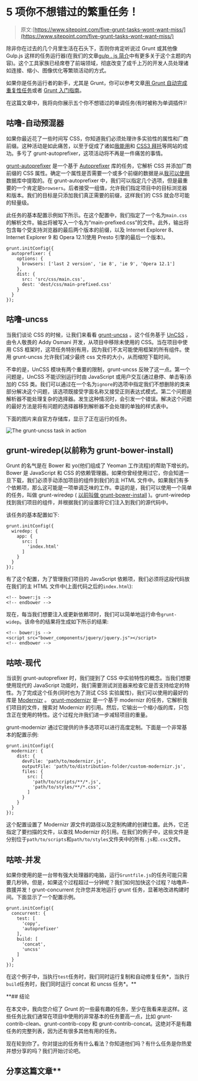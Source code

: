 # 5 项你不想错过的繁重任务！

> 原文:[https://www.sitepoint.com/five-grunt-tasks-wont-want-miss/](https://www.sitepoint.com/five-grunt-tasks-wont-want-miss/)

除非你在过去的几个月里生活在石头下，否则你肯定听说过 Grunt 或其他像 Gulp.js 这样的任务运行器(在我们的文章[gulp . js 简介](https://www.sitepoint.com/introduction-gulp-js/)中有更多关于这个主题的内容)。这个工具家族已经席卷了前端领域，彻底改变了成千上万的开发人员处理诸如连接、缩小、图像优化等繁琐活动的方式。

如果你是任务运行者的新手，尤其是 Grunt，你可以参考文章[用 Grunt 自动完成重复性任务](https://www.sitepoint.com/automate-recurring-tasks-grunt/)或者 [Grunt 入门指南](http://gruntjs.com/getting-started)。

在这篇文章中，我将向你展示五个你不想错过的单调任务(有时被称为单调插件)!

## 咕噜-自动预混器

如果你最近花了一些时间写 CSS，你知道我们必须处理许多实验性的属性和厂商前缀。这种活动是如此痛苦，以至于促成了诸如[我能用](http://caniuse.com/)和 [CSS3 拜托](http://css3please.com/)等网站的成功。多亏了 grunt-autoprefixer，这项活动将不再是一件痛苦的事情。

[grunt-autoprefixer](https://github.com/nDmitry/grunt-autoprefixer) 是一个基于 [Autoprefixer](https://github.com/ai/autoprefixer) 库的任务，它解析 CSS 并添加厂商前缀的 CSS 属性。确定一个属性是否需要一个或多个前缀的数据是从[我可以使用](http://caniuse.com/)数据库中提取的。在 grunt-autoprefixer 中，我们可以指定几个选项，但是最重要的一个肯定是`browsers`。后者接受一组值，允许我们指定项目中的目标浏览器和版本。我们的目标是只添加我们真正需要的前缀，这样我们的 CSS 就会尽可能的轻量级。

此任务的基本配置示例如下所示。在这个配置中，我们指定了一个名为`main.css`的解析文件。输出将被写入一个名为“main-prefixed.css”的文件。此外，输出将包含每个受支持浏览器的最后两个版本的前缀，以及 Internet Explorer 8、Internet Explorer 9 和 Opera 12.1(使用 Presto 引擎的最后一个版本)。

```
grunt.initConfig({
  autoprefixer: {
    options: {
      browsers: ['last 2 version', 'ie 8', 'ie 9', 'Opera 12.1']
    },
    dist: {
      src: 'src/css/main.css',
      dest: 'dest/css/main-prefixed.css'
    }
  }
});
```

## 咕噜-uncss

当我们谈论 CSS 的时候，让我们来看看 [grunt-uncss](https://github.com/addyosmani/grunt-uncss) 。这个任务基于 [UnCSS](https://github.com/giakki/uncss) ，由令人敬畏的 Addy Osmani 开发，从项目中移除未使用的 CSS。当在项目中使用 CSS 框架时，这项任务特别有用，因为我们不太可能使用框架的所有组件。使用 grunt-uncss 允许我们减少最终 css 文件的大小，从而缩短下载时间。

不幸的是，UnCSS 模块有两个重要的限制，grunt-uncss 反映了这一点。第一个问题是，UnCSS 不能识别运行时由 JavaScript 或用户交互(通过悬停、单击等)添加的 CSS 类。我们可以通过在一个名为`ignore`的选项中指定我们不想删除的类来部分解决这个问题，该选项既接受字面名称又接受正则表达式模式。第二个问题是解析器不能处理复杂的选择器。发生这种情况时，会引发一个错误。解决这个问题的最好方法是将有问题的选择器移到解析器不会处理的单独的样式表中。

下面的图片来自官方存储库，显示了正在运行的任务。

![The grunt-uncss task in action](../Images/73b01cbb36fb7997a5290da4f5c7d1f3.png)

## grunt-wiredep(以前称为 grunt-bower-install)

Grunt 的名气是在 Bower 和 yo(他们组成了 Yeoman 工作流程)的帮助下增长的。Bower 是 JavaScript 和 CSS 的依赖管理器。如果你曾经使用过它，你会知道一旦下载，我们必须手动添加项目的组件到我们的主 HTML 文件中。如果我们有多个依赖项，那么这可能是一项单调乏味的工作。幸运的是，我们可以使用一个简单的任务，叫做 grunt-wiredep ( [以前叫做 grunt-bower-install](https://github.com/stephenplusplus/grunt-wiredep/commit/ed3ce38a76b8da4ecc1594c8a9a9d4a2bea61e68) )。grunt-wiredep 找到我们项目的组件，并根据我们的设置将它们注入到我们的源代码中。

该任务的基本配置如下:

```
grunt.initConfig({
  wiredep: {
    app: {
      src: [
        'index.html'
      ]
    }
  }
});
```

有了这个配置，为了管理我们项目的 JavaScript 依赖项，我们必须将这段代码放在我们的主 HTML 文件中(上面代码之后的`index.html`):

```
<!-- bower:js -->
<!-- endbower -->
```

现在，每当我们想要注入或更新依赖项时，我们可以简单地运行命令`grunt-widep`。该命令的结果将生成如下所示的结果:

```
<!-- bower:js -->
<script src="bower_components/jquery/jquery.js"></script>
<!-- endbower -->
```

## 咕哝-现代

当谈到 grunt-autoprefixer 时，我们提到了 CSS 中实验特性的概念。当我们想要使用现代的 JavaScript 功能时，我们需要测试浏览器来检查它是否支持给定的特性。为了完成这个任务(同时也为了测试 CSS 实验属性)，我们可以使用的最好的库是 [Modernizr](http://modernizr.com/) 。 [grunt-modernizr](https://github.com/Modernizr/grunt-modernizr) 是一个基于 modernizr 的任务，它解析我们项目的文件，搜索对 Modernizr 的引用。然后，它输出一个缩小版的库，只包含正在使用的特性。这个过程允许我们进一步减轻项目的重量。

grunt-modernizr 通过它提供的许多选项可以进行高度定制。下面是一个非常基本的配置示例:

```
grunt.initConfig({
  modernizr: {
    dist: {
      devFile: 'path/to/modernizr.js',
      outputFile: 'path/to/distribution-folder/custom-modernizr.js',
      files: {
        src: [
          'path/to/scripts/**/*.js',
          'path/to/styles/**/*.css',
        ]
      }
    }
  }
});
```

这个配置设置了 Modernizr 源文件的路径以及定制构建的创建位置。此外，它还指定了要扫描的文件，以查找 Modernizr 的引用。在我们的例子中，这些文件是分别位于`path/to/scripts`和`path/to/styles`文件夹中的所有`.js`和`.css`文件。

## 咕哝-并发

如果你使用的是一台带有强大处理器的电脑，运行`Gruntfile.js`的任务可能只需要几秒钟。但是，如果这个过程超过一分钟呢？我们如何加快这个过程？咕噜声-救援并发！grunt-concurrent 允许您并发地运行 grunt 任务，显著地改进构建时间。下面显示了一个配置示例。

```
grunt.initConfig({
  concurrent: {
    test: [
      'copy',
      'autoprefixer'
    ],
    build: [
      'concat',
      'uncss'
    ]
  }
});
```

在这个例子中，当执行`test`任务时，我们同时运行复制和自动修复任务*，当执行`build`任务时，我们同时运行 concat 和 uncss 任务*。**

 **## 结论

在本文中，我向您介绍了 Grunt 的一些最有趣的任务，至少在我看来是这样。这些任务比我们通常在项目中使用的非常基本的任务要高一点，比如 grunt-contrib-clean、grunt-contrib-copy 和 grunt-contrib-concat。这绝对不是有趣任务的完整列表，因为还有很多其他有用的任务。

现在轮到你了。你对提出的任务有什么看法？你知道他们吗？有什么任务是你热爱并想分享的吗？我们开始讨论吧。

## 分享这篇文章**